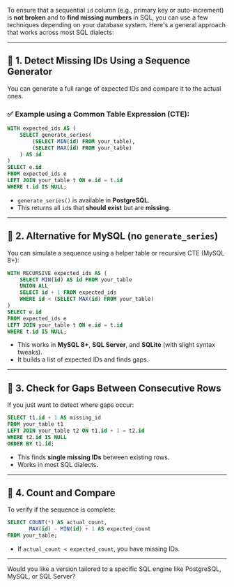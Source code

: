 To ensure that a sequential `id` column (e.g., primary key or auto-increment) is **not broken** and to **find missing numbers** in SQL, you can use a few techniques depending on your database system. Here's a general approach that works across most SQL dialects:

---

## 🧮 1. Detect Missing IDs Using a Sequence Generator

You can generate a full range of expected IDs and compare it to the actual ones.

### ✅ Example using a Common Table Expression (CTE):

```sql
WITH expected_ids AS (
    SELECT generate_series(
        (SELECT MIN(id) FROM your_table),
        (SELECT MAX(id) FROM your_table)
    ) AS id
)
SELECT e.id
FROM expected_ids e
LEFT JOIN your_table t ON e.id = t.id
WHERE t.id IS NULL;
```

- `generate_series()` is available in **PostgreSQL**.
- This returns all `id`s that **should exist** but are **missing**.

---

## 🧮 2. Alternative for MySQL (no `generate_series`)

You can simulate a sequence using a helper table or recursive CTE (MySQL 8+):

```sql
WITH RECURSIVE expected_ids AS (
    SELECT MIN(id) AS id FROM your_table
    UNION ALL
    SELECT id + 1 FROM expected_ids
    WHERE id < (SELECT MAX(id) FROM your_table)
)
SELECT e.id
FROM expected_ids e
LEFT JOIN your_table t ON e.id = t.id
WHERE t.id IS NULL;
```

- This works in **MySQL 8+**, **SQL Server**, and **SQLite** (with slight syntax tweaks).
- It builds a list of expected IDs and finds gaps.

---

## 🧮 3. Check for Gaps Between Consecutive Rows

If you just want to detect where gaps occur:

```sql
SELECT t1.id + 1 AS missing_id
FROM your_table t1
LEFT JOIN your_table t2 ON t1.id + 1 = t2.id
WHERE t2.id IS NULL
ORDER BY t1.id;
```

- This finds **single missing IDs** between existing rows.
- Works in most SQL dialects.

---

## 🧮 4. Count and Compare

To verify if the sequence is complete:

```sql
SELECT COUNT(*) AS actual_count,
       MAX(id) - MIN(id) + 1 AS expected_count
FROM your_table;
```

- If `actual_count < expected_count`, you have missing IDs.

---

Would you like a version tailored to a specific SQL engine like PostgreSQL, MySQL, or SQL Server?
